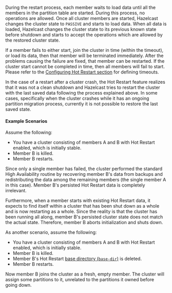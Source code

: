 
During the restart process, each member waits to load data until all the members in the partition table are started. During this process, no operations are allowed. Once all cluster members are started, Hazelcast changes the cluster state to `PASSIVE` and starts to load data. When all data is loaded, Hazelcast changes the cluster state to its previous known state before shutdown and starts to accept the operations which are allowed by the restored cluster state.

If a member fails to either start, join the cluster in time (within the timeout), or load its data, then that member will be terminated immediately. After the problems causing the failure are fixed, that member can be restarted. If the cluster start cannot be completed in time, then all members will fail to start. Please refer to the [Configuring Hot Restart section](/13_Storage/02_Hot_Restart_Persistence/04_Configuring_Hot_Restart.md) for defining timeouts.

In the case of a restart after a cluster crash, the Hot Restart feature realizes that it was not a clean shutdown and Hazelcast tries to restart the cluster with the last saved data following the process explained above. In some cases, specifically when the cluster crashes while it has an ongoing partition migration process, currently it is not possible to restore the last saved state.

#### Example Scenarios

Assume the following:

- You have a cluster consisting of members A and B with Hot Restart enabled, which is initially stable.
- Member B is killed.
- Member B restarts.

Since only a single member has failed, the cluster performed the standard High Availability routine by recovering member B's data from backups and redistributing the data among the remaining members (the single member A in this case). Member B's persisted Hot Restart data is completely irrelevant.

Furthermore, when a member starts with existing Hot Restart data, it expects to find itself within a cluster that has been shut down as a whole and is now restarting as a whole. Since the reality is that the cluster has been running all along, member B's persisted cluster state does not match the actual state. Therefore, member B aborts initialization and shuts down.

As another scenario, assume the following:

- You have a cluster consisting of members A and B with Hot Restart enabled, which is initially stable.
- Member B is killed.
- Member B's Hot Restart [base directory (`base-dir`)](/13_Storage/02_Hot_Restart_Persistence/04_Configuring_Hot_Restart.md) is deleted.
- Member B restarts.

Now member B joins the cluster as a fresh, empty member. The cluster will assign some partitions to it, unrelated to the partitions it owned before going down. 
